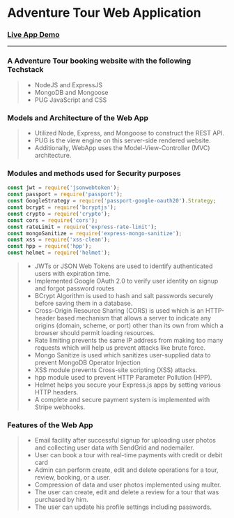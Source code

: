 # Adventure Tour Web Application

### [Live App Demo](https://adventure.up.railway.app/)

<hr />

### A Adventure Tour booking website with the following Techstack

> -   NodeJS and ExpressJS
> -   MongoDB and Mongoose
> -   PUG JavaScript and CSS

### Models and Architecture of the Web App

> -   Utilized Node, Express, and Mongoose to construct the REST API.
> -   PUG is the view engine on this server-side rendered website.
> -   Additionally, WebApp uses the Model-View-Controller (MVC) architecture.

### Modules and methods used for Security purposes

```javascript
const jwt = require('jsonwebtoken');
const passport = require('passport');
const GoogleStrategy = require('passport-google-oauth20').Strategy;
const bcrypt = require('bcryptjs');
const crypto = require('crypto');
const cors = require('cors');
const rateLimit = require('express-rate-limit');
const mongoSanitize = require('express-mongo-sanitize');
const xss = require('xss-clean');
const hpp = require('hpp');
const helmet = require('helmet');
```

> -   JWTs or JSON Web Tokens are used to identify authenticated users with expiration time.
> -   Implemented Google OAuth 2.0 to verify user identity on signup and forgot password routes
> -   BCrypt Algorithm is used to hash and salt passwords securely before saving them in a database.
> -   Cross-Origin Resource Sharing (CORS) is used which is an HTTP-header based mechanism that allows a server to indicate any origins (domain, scheme, or port) other than its own from which a browser should permit loading resources.
> -   Rate limiting prevents the same IP address from making too many requests which will help us prevent attacks like brute force.
> -   Mongo Sanitize is used which sanitizes user-supplied data to prevent MongoDB Operator Injection
> -   XSS module prevents Cross-site scripting (XSS) attacks.
> -   hpp module used to prevent HTTP Parameter Pollution (HPP).
> -   Helmet helps you secure your Express.js apps by setting various HTTP headers.
> -   A complete and secure payment system is implemented with Stripe webhooks.

### Features of the Web App

> -   Email facility after successful signup for uploading user photos and collecting user data with SendGrid and nodemailer.
> -   User can book a tour with real-time payments with credit or debit card
> -   Admin can perform create, edit and delete operations for a tour, review, booking, or a user.
> -   Compression of data and user photos implemented using multer.
> - The user can create, edit and delete a review for a tour that was purchased by him.
> - The user can update his profile settings including passwords.
